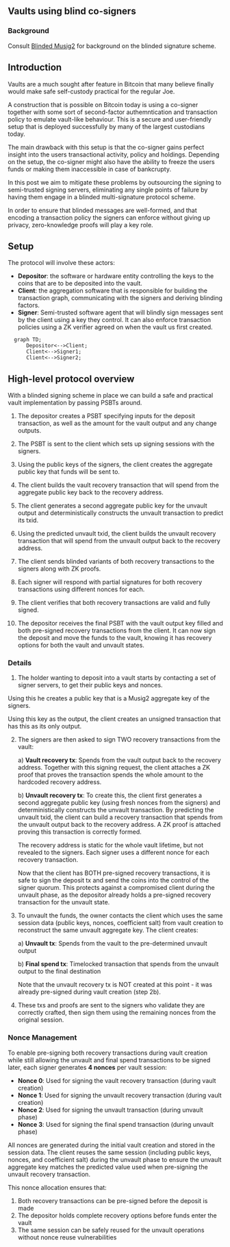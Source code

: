 ## Vaults using blind co-signers

### Background
Consult [Blinded Musig2](https://github.com/halseth/ephemeral-signing-service/blob/main/doc/general.md)
for background on the blinded signature scheme.

## Introduction

Vaults are a much sought after feature in Bitcoin that many believe finally
would make safe self-custody practical for the regular Joe.

A construction that is possible on Bitcoin today is using a co-signer together
with some sort of second-factor authemntication and transaction policy to
emulate vault-like behaviour. This is a secure and user-friendly setup that is
deployed successfully by many of the largest custodians today.

The main drawback with this setup is that the co-signer gains perfect insight
into the users transactional activity, policy and holdings. Depending on the
setup, the co-signer might also have the ability to freeze the users funds or
making them inaccessible in case of bankcrupty.

In this post we aim to mitigate these problems by outsourcing the signing to
semi-trusted signing servers, eliminating any single points of failure by
having them engage in a blinded multi-signature protocol scheme. 

In order to ensure that blinded messages are well-formed, and that encoding a
transaction policy the signers can enforce without giving up privacy,
zero-knowledge proofs will play a key role.

## Setup
The protocol will involve these actors:
- **Depositor**: the software or hardware entity controlling the keys to the
  coins that are to be deposited into the vault.
- **Client**: the aggregation software that is responsible for building the
  transaction graph, communicating with the signers and deriving blinding
  factors.
- **Signer**: Semi-trusted software agent that will blindly sign messages sent
  by the client using a key they control. It can also enforce transaction
  policies using a ZK verifier agreed on when the vault us first created.

```mermaid
  graph TD;
      Depositor<-->Client;
      Client<-->Signer1;
      Client<-->Signer2;
```

## High-level protocol overview
With a blinded signing scheme in place we can build a safe and practical vault
implementation by passing PSBTs around.

1. The depositor creates a PSBT specifying inputs for the deposit transaction,
   as well as the amount for the vault output and any change outputs.

2. The PSBT is sent to the client which sets up signing sessions with the
   signers.

3. Using the public keys of the signers, the client creates the aggregate
   public key that funds will be sent to.

4. The client builds the vault recovery transaction that will spend from the
   aggregate public key back to the recovery address.

5. The client generates a second aggregate public key for the unvault output
   and deterministically constructs the unvault transaction to predict its txid.

6. Using the predicted unvault txid, the client builds the unvault recovery
   transaction that will spend from the unvault output back to the recovery
   address.

7. The client sends blinded variants of both recovery transactions to the
   signers along with ZK proofs.

8. Each signer will respond with partial signatures for both recovery
   transactions using different nonces for each.

9. The client verifies that both recovery transactions are valid and fully
   signed.

10. The depositor receives the final PSBT with the vault output key filled and
    both pre-signed recovery transactions from the client. It can now sign the
    deposit and move the funds to the vault, knowing it has recovery options
    for both the vault and unvault states.


### Details

1) The holder wanting to deposit into a vault starts by contacting a set of
signer servers, to get their public keys and nonces.

Using this he creates a public key that is a Musig2 aggregate key of the
signers.

Using this key as the output, the client creates an unsigned transaction that
has this as its only output.

2) The signers are then asked to sign TWO recovery transactions from the vault:

   a) **Vault recovery tx**: Spends from the vault output back to the recovery
      address. Together with this signing request, the client attaches a ZK
      proof that proves the transaction spends the whole amount to the hardcoded
      recovery address.

   b) **Unvault recovery tx**: To create this, the client first generates a
      second aggregate public key (using fresh nonces from the signers) and
      deterministically constructs the unvault transaction. By predicting the
      unvault txid, the client can build a recovery transaction that spends from
      the unvault output back to the recovery address. A ZK proof is attached
      proving this transaction is correctly formed.

   The recovery address is static for the whole vault lifetime, but not revealed
   to the signers. Each signer uses a different nonce for each recovery
   transaction.

   Now that the client has BOTH pre-signed recovery transactions, it is safe to
   sign the deposit tx and send the coins into the control of the signer quorum.
   This protects against a compromised client during the unvault phase, as the
   depositor already holds a pre-signed recovery transaction for the unvault
   state.

3) To unvault the funds, the owner contacts the client which uses the same
   session data (public keys, nonces, coefficient salt) from vault creation to
   reconstruct the same unvault aggregate key. The client creates:

   a) **Unvault tx**: Spends from the vault to the pre-determined unvault output

   b) **Final spend tx**: Timelocked transaction that spends from the unvault
      output to the final destination

   Note that the unvault recovery tx is NOT created at this point - it was
   already pre-signed during vault creation (step 2b).

4) These txs and proofs are sent to the signers who validate they are correctly
   crafted, then sign them using the remaining nonces from the original session.

### Nonce Management

To enable pre-signing both recovery transactions during vault creation while
still allowing the unvault and final spend transactions to be signed later, each
signer generates **4 nonces** per vault session:

- **Nonce 0**: Used for signing the vault recovery transaction (during vault creation)
- **Nonce 1**: Used for signing the unvault recovery transaction (during vault creation)
- **Nonce 2**: Used for signing the unvault transaction (during unvault phase)
- **Nonce 3**: Used for signing the final spend transaction (during unvault phase)

All nonces are generated during the initial vault creation and stored in the
session data. The client reuses the same session (including public keys, nonces,
and coefficient salt) during the unvault phase to ensure the unvault aggregate
key matches the predicted value used when pre-signing the unvault recovery
transaction.

This nonce allocation ensures that:
1. Both recovery transactions can be pre-signed before the deposit is made
2. The depositor holds complete recovery options before funds enter the vault
3. The same session can be safely reused for the unvault operations without
   nonce reuse vulnerabilities
